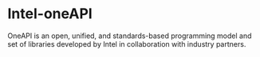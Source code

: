 # Intel-oneAPI
OneAPI is an open, unified, and standards-based programming model and set of libraries developed by Intel in collaboration with industry partners.
